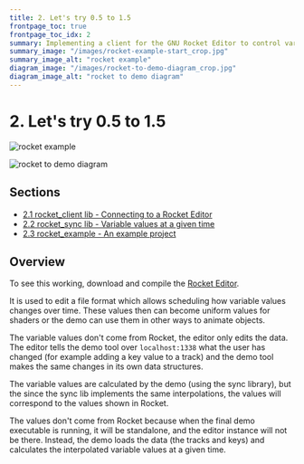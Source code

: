 ```yaml
---
title: 2. Let's try 0.5 to 1.5
frontpage_toc: true
frontpage_toc_idx: 2
summary: Implementing a client for the GNU Rocket Editor to control variable values over time. Doing sync-track in other words.
summary_image: "/images/rocket-example-start_crop.jpg"
summary_image_alt: "rocket example"
diagram_image: "/images/rocket-to-demo-diagram_crop.jpg"
diagram_image_alt: "rocket to demo diagram"
---
```


# 2. Let's try 0.5 to 1.5

![rocket example](/images/rocket-example-demo.gif)

![rocket to demo diagram](/images/rocket-to-demo-diagram_w780.jpg)

## Sections

- [2.1 rocket_client lib - Connecting to a Rocket Editor](/2-1-rocket-client-lib.html)
- [2.2 rocket_sync lib - Variable values at a given time](/2-2-rocket-sync-lib.html)
- [2.3 rocket_example - An example project](/2-3-rocket-example.html)

## Overview

To see this working, download and compile the [Rocket Editor].

It is used to edit a file format which allows scheduling how variable values
changes over time. These values then can become uniform values for shaders or
the demo can use them in other ways to animate objects.

The variable values don't come from Rocket, the editor only edits the data. The
editor tells the demo tool over `localhost:1338` what the user has changed (for
example adding a key value to a track) and the demo tool makes the same changes
in its own data structures.

The variable values are calculated by the demo (using the sync library), but the
since the sync lib implements the same interpolations, the values will
correspond to the values shown in Rocket.

The values don't come from Rocket because when the final demo executable is
running, it will be standalone, and the editor instance will not be there.
Instead, the demo loads the data (the tracks and keys) and calculates the
interpolated variable values at a given time.

[Rocket Editor]: https://github.com/emoon/rocket
